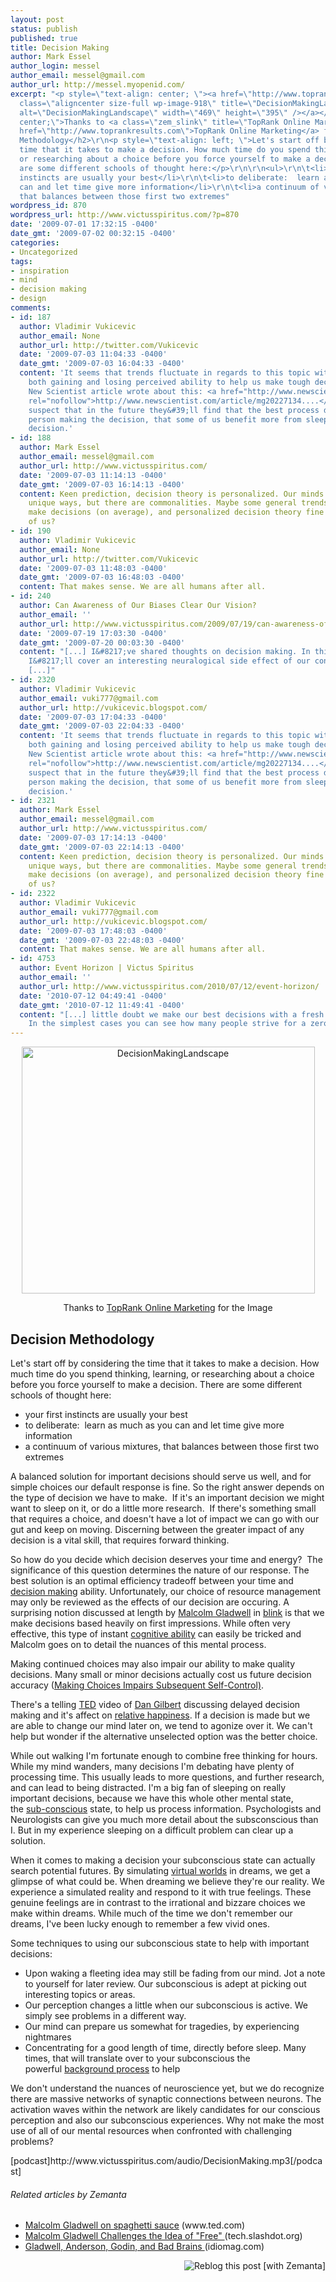 ```yaml
---
layout: post
status: publish
published: true
title: Decision Making
author: Mark Essel
author_login: messel
author_email: messel@gmail.com
author_url: http://messel.myopenid.com/
excerpt: "<p style=\"text-align: center; \"><a href=\"http://www.toprankmarketing.com/\"><img
  class=\"aligncenter size-full wp-image-918\" title=\"DecisionMakingLandscape\" src=\"http://www.victusspiritus.com/wp-content/uploads/2009/07/DecisionMakingLandscape.jpg\"
  alt=\"DecisionMakingLandscape\" width=\"469\" height=\"395\" /></a></p>\r\n<p style=\"text-align:
  center;\">Thanks to <a class=\"zem_slink\" title=\"TopRank Online Marketing\" rel=\"homepage\"
  href=\"http://www.toprankresults.com\">TopRank Online Marketing</a> for the Image</p>\r\n\r\n<h2>Decision
  Methodology</h2>\r\n<p style=\"text-align: left; \">Let's start off by considering the
  time that it takes to make a decision. How much time do you spend thinking, learning,
  or researching about a choice before you force yourself to make a decision. There
  are some different schools of thought here:</p>\r\n\r\n<ul>\r\n\t<li>your first
  instincts are usually your best</li>\r\n\t<li>to deliberate:  learn as much as you
  can and let time give more information</li>\r\n\t<li>a continuum of various mixtures,
  that balances between those first two extremes"
wordpress_id: 870
wordpress_url: http://www.victusspiritus.com/?p=870
date: '2009-07-01 17:32:15 -0400'
date_gmt: '2009-07-02 00:32:15 -0400'
categories:
- Uncategorized
tags:
- inspiration
- mind
- decision making
- design
comments:
- id: 187
  author: Vladimir Vukicevic
  author_email: None
  author_url: http://twitter.com/Vukicevic
  date: '2009-07-03 11:04:33 -0400'
  date_gmt: '2009-07-03 16:04:33 -0400'
  content: 'It seems that trends fluctuate in regards to this topic with the subconscious
    both gaining and losing perceived ability to help us make tough decisions. A recent
    New Scientist article wrote about this: <a href="http://www.newscientist.com/article/mg20227134.500-sleeping-on-a-complex-decision-may-be-a-bad-choice.html"
    rel="nofollow">http://www.newscientist.com/article/mg20227134....</a><br><br>I
    suspect that in the future they&#39;ll find that the best process depends on the
    person making the decision, that some of us benefit more from sleeping on an important
    decision.'
- id: 188
  author: Mark Essel
  author_email: messel@gmail.com
  author_url: http://www.victusspiritus.com/
  date: '2009-07-03 11:14:13 -0400'
  date_gmt: '2009-07-03 16:14:13 -0400'
  content: Keen prediction, decision theory is personalized. Our minds do work in
    unique ways, but there are commonalities. Maybe some general trends to help us
    make decisions (on average), and personalized decision theory fine tuned for each
    of us?
- id: 190
  author: Vladimir Vukicevic
  author_email: None
  author_url: http://twitter.com/Vukicevic
  date: '2009-07-03 11:48:03 -0400'
  date_gmt: '2009-07-03 16:48:03 -0400'
  content: That makes sense. We are all humans after all.
- id: 240
  author: Can Awareness of Our Biases Clear Our Vision?
  author_email: ''
  author_url: http://www.victusspiritus.com/2009/07/19/can-awareness-of-our-biases-clear-our-vision/
  date: '2009-07-19 17:03:30 -0400'
  date_gmt: '2009-07-20 00:03:30 -0400'
  content: "[...] I&#8217;ve shared thoughts on decision making. In this instance
    I&#8217;ll cover an interesting neuralogical side effect of our conscious mind,
    [...]"
- id: 2320
  author: Vladimir Vukicevic
  author_email: vuki777@gmail.com
  author_url: http://vukicevic.blogspot.com/
  date: '2009-07-03 17:04:33 -0400'
  date_gmt: '2009-07-03 22:04:33 -0400'
  content: 'It seems that trends fluctuate in regards to this topic with the subconscious
    both gaining and losing perceived ability to help us make tough decisions. A recent
    New Scientist article wrote about this: <a href="http://www.newscientist.com/article/mg20227134.500-sleeping-on-a-complex-decision-may-be-a-bad-choice.html"
    rel="nofollow">http://www.newscientist.com/article/mg20227134....</a><br><br>I
    suspect that in the future they&#39;ll find that the best process depends on the
    person making the decision, that some of us benefit more from sleeping on an important
    decision.'
- id: 2321
  author: Mark Essel
  author_email: messel@gmail.com
  author_url: http://www.victusspiritus.com/
  date: '2009-07-03 17:14:13 -0400'
  date_gmt: '2009-07-03 22:14:13 -0400'
  content: Keen prediction, decision theory is personalized. Our minds do work in
    unique ways, but there are commonalities. Maybe some general trends to help us
    make decisions (on average), and personalized decision theory fine tuned for each
    of us?
- id: 2322
  author: Vladimir Vukicevic
  author_email: vuki777@gmail.com
  author_url: http://vukicevic.blogspot.com/
  date: '2009-07-03 17:48:03 -0400'
  date_gmt: '2009-07-03 22:48:03 -0400'
  content: That makes sense. We are all humans after all.
- id: 4753
  author: Event Horizon | Victus Spiritus
  author_email: ''
  author_url: http://www.victusspiritus.com/2010/07/12/event-horizon/
  date: '2010-07-12 04:49:41 -0400'
  date_gmt: '2010-07-12 11:49:41 -0400'
  content: "[...] little doubt we make our best decisions with a fresh mental state.
    In the simplest cases you can see how many people strive for a zero [...]"
---
```

<p style="text-align: center; "><a href="http://www.toprankmarketing.com/"><img class="aligncenter size-full wp-image-918" title="DecisionMakingLandscape" src="http://www.victusspiritus.com/wp-content/uploads/2009/07/DecisionMakingLandscape.jpg" alt="DecisionMakingLandscape" width="469" height="395" /></a></p>
<p style="text-align: center;">Thanks to <a class="zem_slink" title="TopRank Online Marketing" rel="homepage" href="http://www.toprankresults.com">TopRank Online Marketing</a> for the Image</p>
<h2>Decision Methodology</h2>
<p style="text-align: left; ">Let's start off by considering the time that it takes to make a decision. How much time do you spend thinking, learning, or researching about a choice before you force yourself to make a decision. There are some different schools of thought here:</p>
<ul>
<li>your first instincts are usually your best</li>
<li>to deliberate:  learn as much as you can and let time give more information</li>
<li>a continuum of various mixtures, that balances between those first two extremes<a id="more"></a><a id="more-870"></a></li>
</ul>
<p>A balanced solution for important decisions should serve us well, and for simple choices our default response is fine. So the right answer depends on the type of decision we have to make.  If it's an important decision we might want to sleep on it, or do a little more research.  If there's something small that requires a choice, and doesn't have a lot of impact we can go with our gut and keep on moving. Discerning between the greater impact of any decision is a vital skill, that requires forward thinking.</p>
<p>So how do you decide which decision deserves your time and energy?  The significance of this question determines the nature of our response. The best solution is an optimal efficiency tradeoff between your time and <a class="zem_slink" title="Decision making" rel="wikipedia" href="http://en.wikipedia.org/wiki/Decision_making">decision making</a> ability. Unfortunately, our choice of resource management may only be reviewed as the effects of our decision are occuring. A surprising notion discussed at length by <a class="zem_slink" title="Malcolm Gladwell" rel="wikipedia" href="http://en.wikipedia.org/wiki/Malcolm_Gladwell">Malcolm Gladwell</a> in <a href="http://www.gladwell.com/blink/index.html">blink</a> is that we make decisions based heavily on first impressions. While often very effective, this type of instant <a class="zem_slink" title="Cognition" rel="wikipedia" href="http://en.wikipedia.org/wiki/Cognition">cognitive ability</a> can easily be tricked and Malcolm goes on to detail the nuances of this mental process.</p>
<p>Making continued choices may also impair our ability to make quality decisions. Many small or minor decisions actually cost us future decision accuracy (<a href="http://www.apa.org/journals/releases/psp945883.pdf">Making Choices Impairs Subsequent Self-Control)</a>.</p>
<p>There's a telling <a class="zem_slink" title="TED (conference)" rel="wikipedia" href="http://en.wikipedia.org/wiki/TED_%28conference%29">TED</a> video of <a class="zem_slink" title="Dan Gilbert (businessman)" rel="wikipedia" href="http://en.wikipedia.org/wiki/Dan_Gilbert_%28businessman%29">Dan Gilbert</a> discussing delayed decision making and it's affect on <a href="http://www.victusspiritus.com/2009/05/31/satisfaction-versus-happiness/">relative happiness</a>. If a decision is made but we are able to change our mind later on, we tend to agonize over it. We can't help but wonder if the alternative unselected option was the better choice.</p>
<p style="text-align: left;">While out walking I'm fortunate enough to combine free thinking for hours. While my mind wanders, many decisions I'm debating have plenty of processing time. This usually leads to more questions, and further research, and can lead to being distracted. I'm a big fan of sleeping on really important decisions, because we have this whole other mental state, the <a title="Subconscious" rel="wikipedia" href="http://en.wikipedia.org/wiki/Subconscious">sub-conscious</a> state, to help us process information. Psychologists and Neurologists can give you much more detail about the subsconscious than I. But in my experience sleeping on a difficult problem can clear up a solution.</p>
<p style="text-align: left;">When it comes to making a decision your subconscious state can actually search potential futures. By simulating <a title="Virtual world" rel="wikipedia" href="http://en.wikipedia.org/wiki/Virtual_world">virtual worlds</a> in dreams, we get a glimpse of what could be. When dreaming we believe they're our reality. We experience a simulated reality and respond to it with true feelings. These genuine feelings are in contrast to the irrational and bizzare choices we make within dreams. While much of the time we don't remember our dreams, I've been lucky enough to remember a few vivid ones.</p>
<p style="text-align: left;">Some techniques to using our subconscious state to help with important decisions:</p>
<ul>
<li>Upon waking a fleeting idea may still be fading from our mind. Jot a note to yourself for later review. Our subconscious is adept at picking out interesting topics or areas.</li>
<li>Our perception changes a little when our subconscious is active. We simply see problems in a different way.</li>
<li>Our mind can prepare us somewhat for tragedies, by experiencing nightmares</li>
<li>Concentrating for a good length of time, directly before sleep. Many times, that will translate over to your subconscious the powerful <a title="Background process" rel="wikipedia" href="http://en.wikipedia.org/wiki/Background_process">background process</a> to help</li>
</ul>
<p style="text-align: left;">We don't understand the nuances of neuroscience yet, but we do recognize there are massive networks of synaptic connections between neurons. The activation waves within the network are likely candidates for our conscious perception and also our subconscious experiences. Why not make the most use of all of our mental resources when confronted with challenging problems?</p>
<p style="text-align: left; ">[podcast]http://www.victusspiritus.com/audio/DecisionMaking.mp3[/podcast]</p>
<p style="text-align: left; ">
<h6 class="zemanta-related-title" style="font-size:1em;">Related articles by Zemanta</h6>
<ul class="zemanta-article-ul">
<li class="zemanta-article-ul-li"><a href="http://www.ted.com/index.php/talks/malcolm_gladwell_on_spaghetti_sauce.html">Malcolm Gladwell on spaghetti sauce</a> (www.ted.com)</li>
<li class="zemanta-article-ul-li"><a href="http://tech.slashdot.org/story/09/06/30/2044224/Malcolm-Gladwell-Challenges-the-Idea-of-Free?from=rss"> Malcolm Gladwell Challenges the Idea of "Free" </a> (tech.slashdot.org)</li>
<li class="zemanta-article-ul-li"><a href="http://www.idiomag.com/peek/90863/pandora"> Gladwell, Anderson, Godin, and Bad Brains </a> (idiomag.com)</li>
</ul>
<div class="zemanta-pixie" style="margin-top: 10px; height: 15px;"><a class="zemanta-pixie-a" title="Reblog this post [with Zemanta]" href="http://reblog.zemanta.com/zemified/66e74802-c5ca-41d9-90e2-4616d2293cbb/"><img class="zemanta-pixie-img" style="border: none; float: right;" src="http://img.zemanta.com/reblog_e.png?x-id=66e74802-c5ca-41d9-90e2-4616d2293cbb" alt="Reblog this post [with Zemanta]" /></a><span class="zem-script more-related pretty-attribution"><script src="http://static.zemanta.com/readside/loader.js" type="text/javascript"></script></span></div>
